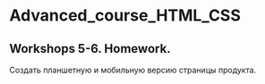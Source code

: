 # Advanced_course_HTML_CSS

## Workshops 5-6. Homework. 

Создать планшетную и мобильную версию страницы продукта.